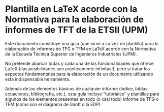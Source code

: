 <h1> Plantilla en LaTeX acorde con la Normativa para la elaboración de informes de TFT de la ETSII (UPM) </h1>

Este documento constituye una guía (que sirve a su vez de plantilla) para la elaboración de informes de TFG o TFM en LaTeX acorde con la Normativa de la Escuela Técnica Superior de Ingenieros Industriales (UPM). 

No pretende abarcar todas y cada una de las funcionalidades que ofrece LaTeX (¡las posibilidades son prácticamente infinitas!), pero sí tratar los aspectos fundamentales para la elaboración de un documento utilizando esta indispensable herramienta. 

Además de los elementos básicos de cualquier informe (índice, tablas, ecuaciones, bibliografía, etc.), esta guía incluye "tutoriales" y plantillas para algunos de los elementos presentes en todo (o casi todo) informe de TFG o TFM (como son el diagrama de Gantt o la EDP). 
